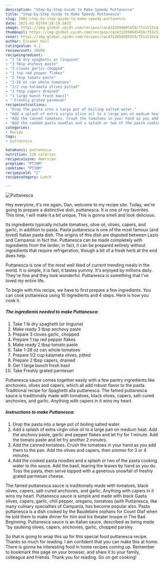 ```yaml
---
description: "Step-by-Step Guide to Make Speedy Puttanesca"
title: "Step-by-Step Guide to Make Speedy Puttanesca"
slug: 2982-step-by-step-guide-to-make-speedy-puttanesca
date: 2021-01-01T04:18:19.587Z
image: https://img-global.cpcdn.com/recipes/cac4312094605459/751x532cq70/puttanesca-recipe-main-photo.jpg
thumbnail: https://img-global.cpcdn.com/recipes/cac4312094605459/751x532cq70/puttanesca-recipe-main-photo.jpg
cover: https://img-global.cpcdn.com/recipes/cac4312094605459/751x532cq70/puttanesca-recipe-main-photo.jpg
author: Eleanor Hall
ratingvalue: 4.1
reviewcount: 38908
recipeingredient:
- "1 lb dry spaghetti or linguine"
- "3 tbsp anchovy paste"
- "3 cloves garlic chopped"
- "1 tsp red pepper flakes"
- "2 tbsp tomato paste"
- "1-28 oz can whole tomatoes"
- "1/2 cup kalamata olives pitted"
- "2 tbsp capers drained"
- "1 large bunch fresh basil"
- " Freshly grated parmesan"
recipeinstructions:
- "Drop the pasta into a large pot of boiling salted water."
- "Add a splash of extra virgin olive oil to a large pan on medium heat. Add the anchovy paste, garlic and pepper flakes and let fry for 1 minute. Add the tomato paste and let fry another 2 minutes."
- "Add the canned tomatoes. Crush the tomatoes in your hand as you add them to the pan. Add the olives and capers, then simmer for 3 or 4 minutes."
- "Add the cooked pasta noodles and a splash or two of the pasta cooking water to the sauce. Add the basil, tearing the leaves by hand as you do. Toss the pasta, then serve topped with a generous snowfall of freshly grated parmesan cheese."
categories:
- Recipe
tags:
- puttanesca

katakunci: puttanesca 
nutrition: 118 calories
recipecuisine: American
preptime: "PT30M"
cooktime: "PT38M"
recipeyield: "2"
recipecategory: Lunch

---
```



![Puttanesca](https://img-global.cpcdn.com/recipes/cac4312094605459/751x532cq70/puttanesca-recipe-main-photo.jpg)

Hey everyone, it's me again, Dan, welcome to my recipe site. Today, we're going to prepare a distinctive dish, puttanesca. It is one of my favorites. This time, I will make it a bit unique. This is gonna smell and look delicious.

Its ingredients typically include tomatoes, olive oil, olives, capers, and garlic, in addition to pasta. Pasta puttanesca is one of the most famous (and loved) Italian pasta dish. The origins of this dish are disputed between Lazio and Campania: in fact the. Puttanesca can be made completely with ingredients from the larder; in fact, it can be prepared entirely without ingredients that require refrigeration, though a bit of a fresh herb at the end does help.

Puttanesca is one of the most well liked of current trending meals in the world. It is simple, it is fast, it tastes yummy. It's enjoyed by millions daily. They're fine and they look wonderful. Puttanesca is something that I've loved my entire life.


To begin with this recipe, we have to first prepare a few ingredients. You can cook puttanesca using 10 ingredients and 4 steps. Here is how you cook it.

<!--inarticleads1-->

##### The ingredients needed to make Puttanesca:

1. Take 1 lb dry spaghetti (or linguine)
1. Make ready 3 tbsp anchovy paste
1. Prepare 3 cloves garlic, chopped
1. Prepare 1 tsp red pepper flakes
1. Make ready 2 tbsp tomato paste
1. Take 1-28 oz can whole tomatoes
1. Prepare 1/2 cup kalamata olives, pitted
1. Prepare 2 tbsp capers, drained
1. Get 1 large bunch fresh basil
1. Take  Freshly grated parmesan


Puttanesca sauce comes together easily with a few pantry ingredients like anchovies, olives and capers, which all add robust flavor to the pasta. Traditional recipe for Spaghetti alla puttanesca. The famed puttanesca sauce is traditionally made with tomatoes, black olives, capers, salt-cured anchovies, and garlic. Anything with capers in it wins my heart. 

<!--inarticleads2-->

##### Instructions to make Puttanesca:

1. Drop the pasta into a large pot of boiling salted water.
1. Add a splash of extra virgin olive oil to a large pan on medium heat. Add the anchovy paste, garlic and pepper flakes and let fry for 1 minute. Add the tomato paste and let fry another 2 minutes.
1. Add the canned tomatoes. Crush the tomatoes in your hand as you add them to the pan. Add the olives and capers, then simmer for 3 or 4 minutes.
1. Add the cooked pasta noodles and a splash or two of the pasta cooking water to the sauce. Add the basil, tearing the leaves by hand as you do. Toss the pasta, then serve topped with a generous snowfall of freshly grated parmesan cheese.


The famed puttanesca sauce is traditionally made with tomatoes, black olives, capers, salt-cured anchovies, and garlic. Anything with capers in it wins my heart. Puttanesca sauce is simple and made with black Gaeta olives, capers, garlic, chili pepper, oregano, tomatoes (with Puttanesca, like many culinary specialties of Campania, has become popular also. Pasta puttanesca is a dish cooked by the Baudelaire orphans for Count Olaf when he told them to make dinner for him and his theater troupe in The Bad Beginning. Puttanesca sauce is an Italian sauce, described as being made &#34;by sauteing olives, capers, anchovies, garlic, chopped parsley. 

So that is going to wrap this up for this special food puttanesca recipe. Thanks so much for reading. I am confident that you can make this at home. There is gonna be interesting food in home recipes coming up. Remember to bookmark this page on your browser, and share it to your family, colleague and friends. Thank you for reading. Go on get cooking!
